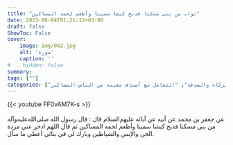 ```yaml
---
title: "ثواب من بنى مسكنا فذبح كبشا سمينا وأطعم لحمه المساكين"
date: 2023-06-04T01:21:13+03:00
draft: false
ShowToc: False
cover:
    image: img/042.jpg
    alt: 'صورة'
    caption: ''
#    hidden: false
summary: 
tags: [""]
categories: ["الإنفاق والزكاة والصدقة", "التعامل مع أصناف معينة من الناس-المساكين"]
---
```

{{< youtube FF0vAM7K-s >}}  
 <br>
عن جعفر بن محمد عن أبيه عن آبائه عليهم‌السلام قال : قال رسول الله صلى‌الله‌عليه‌وآله
من بنى مسكنا فذبح كبشا سمينا وأطعم لحمه المساكين ثم قال اللهم ادحر
عني مردة الجن والإنس والشياطين وبارك لي في بنائي أعطي ما سأل.


